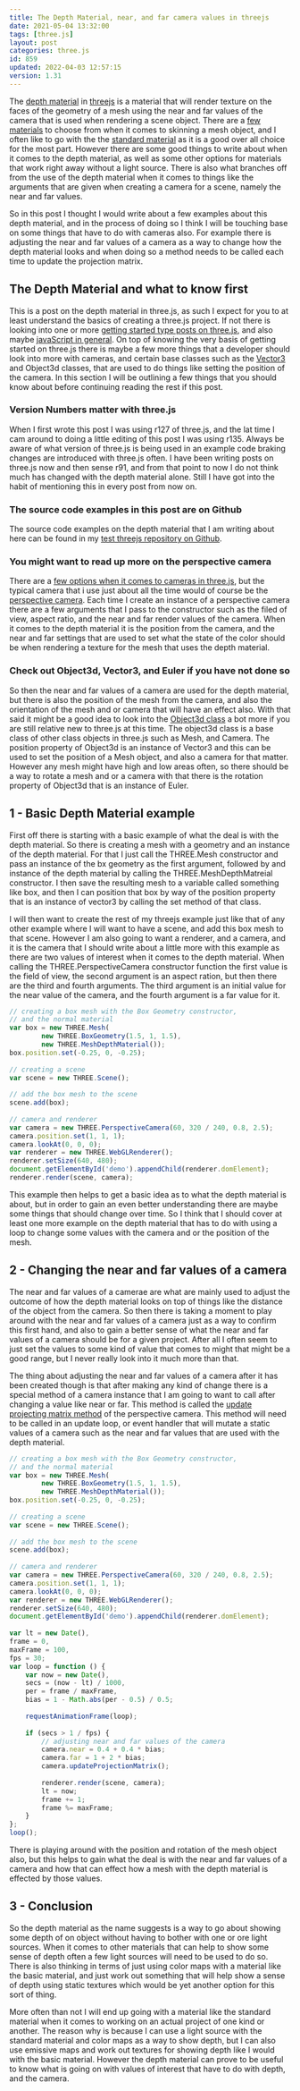 ```yaml
---
title: The Depth Material, near, and far camera values in threejs
date: 2021-05-04 13:32:00
tags: [three.js]
layout: post
categories: three.js
id: 859
updated: 2022-04-03 12:57:15
version: 1.31
---
```


The [depth material](https://threejs.org/docs/#api/en/materials/MeshDepthMaterial) in [threejs](https://threejs.org/) is a material that will render texture on the faces of the geometry of a mesh using the near and far values of the camera that is used when rendering a scene object. There are a [few materials](/2018/04/30/threejs-materials/) to choose from when it comes to skinning a mesh object, and I often like to go with the the [standard material](/2021/04/27/threejs-standard-material/) as it is a good over all choice for the most part. However there are some good things to write about when it comes to the depth material, as well as some other options for materials that work right away without a light source. There is also what branches off from the use of the depth material when it comes to things like the arguments that are given when creating a camera for a scene, namely the near and far values.

So in this post I thought I would write about a few examples about this depth material, and in the process of doing so I think I will be touching base on some things that have to do with cameras also. For example there is adjusting the near and far values of a camera as a way to change how the depth material looks and when doing so a method needs to be called each time to update the projection matrix.

<!-- more -->

## The Depth Material and what to know first

This is a post on the depth material in three.js, as such I expect for you to at least understand the basics of creating a three.js project. If not there is looking into one or more [getting started type posts on three.js](/2018/04/04/threejs-getting-started/), and also maybe [javaScript in general](/2018/11/27/js-getting-started/). On top of knowing the very basis of getting started on three.js there is maybe a few more things that a developer should look into more with cameras, and certain base classes such as the [Vector3](/2018/04/15/threejs-vector3/) and Object3d classes, that are used to do things like setting the position of the camera. In this section I will be outlining a few things that you should know about before continuing reading the rest if this post.

### Version Numbers matter with three.js

When I first wrote this post I was using r127 of three.js, and the lat time I cam around to doing a little editing of this post I was using r135. Always be aware of what version of three.js is being used in an example code braking changes are introduced with three.js often. I have been writing posts on three.js now and then sense r91, and from that point to now I do not think much has changed with the depth material alone. Still I have got into the habit of mentioning  this in every post from now on.
### The source code examples in this post are on Github

The source code examples on the depth material that I am writing about here can be found in my [test threejs repository on Github](https://github.com/dustinpfister/test_threejs/tree/master/views/forpost/threejs-depth-material).

### You might want to read up more on the perspective camera

There are a [few options when it comes to cameras in three.js](/2018/04/06/threejs-camera/), but the typical camera that i use just about all the time would of course be the [perspective camera](/2018/04/07/threejs-camera-perspective/). Each time I create an instance of a perspective camera there are a few arguments that I pass to the constructor such as the filed of view, aspect ratio, and the near and far render values of the camera. When it comes to the depth material it is the position from the camera, and the near and far settings that are used to set what the state of the color should be when rendering a texture for the mesh that uses the depth material.

### Check out Object3d, Vector3, and Euler if you have not done so

So then the near and far values of a camera are used for the depth material, but there is also the position of the mesh from the camera, and also the orientation of the mesh and or camera that will have an effect also. With that said it might be a good idea to look into the [Object3d class](/2018/04/23/threejs-object3d/) a bot more if you are still relative new to three.js at this time. The object3d class is a base class of other class objects in three.js such as Mesh, and Camera. The position property of Object3d is an instance of Vector3 and this can be used to set the position of a Mesh object, and also a camera for that matter. However any mesh might have high and low areas often, so there should be a way to rotate a mesh and or a camera with that there is the rotation property of Object3d that is an instance of Euler.

## 1 - Basic Depth Material example

First off there is starting with a basic example of what the deal is with the depth material. So there is creating a mesh with a geometry and an instance of the depth material. For that I just call the THREE.Mesh constructor and pass an instance of the bx geometry as the first argument, followed by and instance of the depth material by calling the THREE.MeshDepthMatreial constructor. I then save the resulting mesh to a variable called something like box, and then I can position that box by way of the position property that is an instance of vector3 by calling the set method of that class.

I will then want to create the rest of my threejs example just like that of any other example where I will want to have a scene, and add this box mesh to that scene. However I am also going to want a renderer, and a camera, and it is the camera that I should write about a little more with this example as there are two values of interest when it comes to the depth material. When calling the THREE.PerspectiveCamera constructor function the first value is the field of view, the second argument is an aspect ration, but then there are the third and fourth arguments. The third argument is an initial value for the near value of the camera, and the fourth argument is a far value for it.

```js
// creating a box mesh with the Box Geometry constructor,
// and the normal material
var box = new THREE.Mesh(
        new THREE.BoxGeometry(1.5, 1, 1.5),
        new THREE.MeshDepthMaterial());
box.position.set(-0.25, 0, -0.25);
 
// creating a scene
var scene = new THREE.Scene();
 
// add the box mesh to the scene
scene.add(box);
 
// camera and renderer
var camera = new THREE.PerspectiveCamera(60, 320 / 240, 0.8, 2.5);
camera.position.set(1, 1, 1);
camera.lookAt(0, 0, 0);
var renderer = new THREE.WebGLRenderer();
renderer.setSize(640, 480);
document.getElementById('demo').appendChild(renderer.domElement);
renderer.render(scene, camera);
```

This example then helps to get a basic idea as to what the depth material is about, but in order to gain an even better understanding there are maybe some things that should change over time. So I think that I should cover at least one more example on the depth material that has to do with using a loop to change some values with the camera and or the position of the mesh.

## 2 - Changing the near and far values of a camera

The near and far values of a camerae are what are mainly used to adjust the outcome of how the depth material looks on top of things like the distance of the object from the camera. So then there is taking a moment to play around with the near and far values of a camera just as a way to confirm this first hand, and also to gain a better sense of what the near and far values of a camera should be for a given project. After all I often seem to just set the values to some kind of value that comes to might that might be a good range, but I never really look into it much more than that.

The thing about adjusting the near and far values of a camera after it has been created though is that after making any kind of change there is a special method of a camera instance that I am going to want to call after changing a value like near or far. This method is called the [update projecting matrix method](https://threejs.org/docs/#api/en/cameras/PerspectiveCamera.updateProjectionMatrix) of the perspective camera. This method will need to be called in an update loop, or event handler that will mutate a static values of a camera such as the near and far values that are used with the depth material.

```js
// creating a box mesh with the Box Geometry constructor,
// and the normal material
var box = new THREE.Mesh(
        new THREE.BoxGeometry(1.5, 1, 1.5),
        new THREE.MeshDepthMaterial());
box.position.set(-0.25, 0, -0.25);
 
// creating a scene
var scene = new THREE.Scene();
 
// add the box mesh to the scene
scene.add(box);
 
// camera and renderer
var camera = new THREE.PerspectiveCamera(60, 320 / 240, 0.8, 2.5);
camera.position.set(1, 1, 1);
camera.lookAt(0, 0, 0);
var renderer = new THREE.WebGLRenderer();
renderer.setSize(640, 480);
document.getElementById('demo').appendChild(renderer.domElement);
 
var lt = new Date(),
frame = 0,
maxFrame = 100,
fps = 30;
var loop = function () {
    var now = new Date(),
    secs = (now - lt) / 1000,
    per = frame / maxFrame,
    bias = 1 - Math.abs(per - 0.5) / 0.5;
 
    requestAnimationFrame(loop);
 
    if (secs > 1 / fps) {
        // adjusting near and far values of the camera
        camera.near = 0.4 + 0.4 * bias;
        camera.far = 1 + 2 * bias;
        camera.updateProjectionMatrix();
 
        renderer.render(scene, camera);
        lt = now;
        frame += 1;
        frame %= maxFrame;
    }
};
loop();
```

There is playing around with the position and rotation of the mesh object also, but this helps to gain what the deal is with the near and far values of a camera and how that can effect how a mesh with the depth material is effected by those values.

## 3 - Conclusion

So the depth material as the name suggests is a way to go about showing some depth of on object without having to bother with one or ore light sources. When it comes to other materials that can help to show some sense of depth often a few light sources will need to be used to do so. There is also thinking in terms of just using color maps with a material like the basic material, and just work out something that will help show a sense of depth using static textures which would be yet another option for this sort of thing. 

More often than not I will end up going with a material like the standard material when it comes to working on an actual project of one kind or another. The reason why is because I can use a light source with the standard material and color maps as a way to show depth, but I can also use emissive maps and work out textures for showing depth like I would with the basic material. However the depth material can prove to be useful to know what is going on with values of interest that have to do with depth, and the camera.

